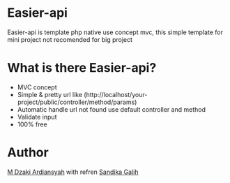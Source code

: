 # Easier-api
Easier-api is template php native use concept mvc, this simple template for mini project not recomended for big project
# What is there Easier-api?
- MVC concept
- Simple & pretty url like (http://localhost/your-project/public/controller/method/params)
- Automatic handle url not found use default controller and method
- Validate input
- 100% free
# Author
[M Dzaki Ardiansyah](https://github.com/muhammaddzakiardiansyah) with refren [Sandika Galih](https://github.com/sandhikagalih)
